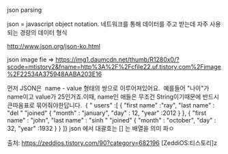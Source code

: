 json parsing

json = javascript object notation. 네트워크를 통해 데이터를 주고 받는데 자주 사용되는 경량의 데이터 형식

http://www.json.org/json-ko.html

json image fie =>
https://img1.daumcdn.net/thumb/R1280x0/?scode=mtistory2&fname=http%3A%2F%2Fcfile22.uf.tistory.com%2Fimage%2F22534A375948AABA203E16

 먼저 JSON은  name - value 형태의 쌍으로 이루어져있어요.  예를들어 "나이"가 name이고 value가 25인거죠.이때, name인 애들은 무조건 String이기때문에 반드시 큰따옴표로 묶어줘야한답니다. 
{ " users" :[
              {
                  "first name" :"ray",
                  "last name" : "del "
                  "joined" {
                         "month" : "january",
                         "day" : 12,
                         "year" :2012
                      }
              },
              {
                 "first name" : "john",
                 "last name" : "sinh "
                  "joined" {
                         "month" : "october",
                         "day" : 32,
                         "year" :1932
                      }
              }
           ]}
json 에서 대괄호는 [] 는 배열을 의미
파ㅇ
           
                 
출처: https://zeddios.tistory.com/90?category=682196 [ZeddiOS:티스토리]z
